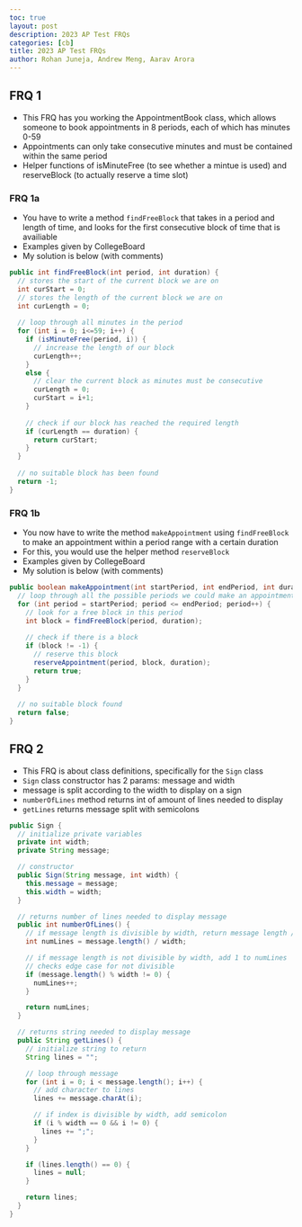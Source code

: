 ```yaml
---
toc: true
layout: post
description: 2023 AP Test FRQs
categories: [cb]
title: 2023 AP Test FRQs
author: Rohan Juneja, Andrew Meng, Aarav Arora
---
```


## FRQ 1
- This FRQ has you working the AppointmentBook class, which allows someone to book appointments in 8 periods, each of which has minutes 0-59
- Appointments can only take consecutive minutes and must be contained within the same period
- Helper functions of isMinuteFree (to see whether a mintue is used) and reserveBlock (to actually reserve a time slot)

### FRQ 1a
- You have to write a method ``findFreeBlock`` that takes in a period and length of time, and looks for the first consecutive block of time that is availiable
- Examples given by CollegeBoard
- My solution is below (with comments)
```java
public int findFreeBlock(int period, int duration) {
  // stores the start of the current block we are on
  int curStart = 0;
  // stores the length of the current block we are on
  int curLength = 0;
  
  // loop through all minutes in the period
  for (int i = 0; i<=59; i++) {
    if (isMinuteFree(period, i)) {
      // increase the length of our block
      curLength++;
    }
    else {
      // clear the current block as minutes must be consecutive
      curLength = 0;
      curStart = i+1;
    }
    
    // check if our block has reached the required length
    if (curLength == duration) {
      return curStart;
    }
  }
  
  // no suitable block has been found
  return -1;
}
```

### FRQ 1b
- You now have to write the method ``makeAppointment`` using ``findFreeBlock`` to make an appointment within a period range with a certain duration
- For this, you would use the helper method ``reserveBlock``
- Examples given by CollegeBoard
- My solution is below (with comments)
```java
public boolean makeAppointment(int startPeriod, int endPeriod, int duration) {
  // loop through all the possible periods we could make an appointment in
  for (int period = startPeriod; period <= endPeriod; period++) {
    // look for a free block in this period
    int block = findFreeBlock(period, duration);
    
    // check if there is a block
    if (block != -1) {
      // reserve this block
      reserveAppointment(period, block, duration);
      return true;
    }
  }
  
  // no suitable block found
  return false;
}
```

## FRQ 2
- This FRQ is about class definitions, specifically for the `Sign` class
- `Sign` class constructor has 2 params: message and width
- message is split according to the width to display on a sign
- `numberOfLines` method returns int of amount of lines needed to display
- `getLines` returns message split with semicolons

```java
public Sign {
  // initialize private variables
  private int width;
  private String message;

  // constructor
  public Sign(String message, int width) {
    this.message = message;
    this.width = width;
  }

  // returns number of lines needed to display message
  public int numberOfLines() {
    // if message length is divisible by width, return message length / width
    int numLines = message.length() / width;

    // if message length is not divisible by width, add 1 to numLines
    // checks edge case for not divisible
    if (message.length() % width != 0) {
      numLines++;
    }

    return numLines;
  }

  // returns string needed to display message
  public String getLines() {
    // initialize string to return
    String lines = "";

    // loop through message
    for (int i = 0; i < message.length(); i++) {
      // add character to lines
      lines += message.charAt(i);

      // if index is divisible by width, add semicolon
      if (i % width == 0 && i != 0) {
        lines += ";";
      }
    }

    if (lines.length() == 0) {
      lines = null;
    }

    return lines;
  }
}
```